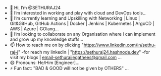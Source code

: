 - 👋 Hi, I’m @SETHURAJ24
- 👀 I’m interested in working and play with cloud and DevOps tools...
- 🌱 I’m currently learning and Upskilling with Networking | Linux | Git&GitHub, GitHub Actions | Docker | Jenkins | Kubernetes | ArgoCD | AWS | Azure | GOlang...
- 💞️ I’m looking to collaborate on any Organisation where I can implement and grow up my knowledge stuffs...
- 📫 How to reach me on by clicking  "https://www.linkedin.com/in/sethu-raj-j" -for reach my linkedin | "https://sethuraj24.hashnode.dev" -for visit my blogs | email-sethurajjegathees@gmail.com ...
- 😄 Pronouns: He/Him [Engineer]...
- ⚡ Fun fact: "BAD & GOOD will not be given by OTHERS" ...

<!---
SETHURAJ24/SETHURAJ24 is a ✨ special ✨ repository because its `README.md` (this file) appears on your GitHub profile.
You can click the Preview link to take a look at your changes.
--->
